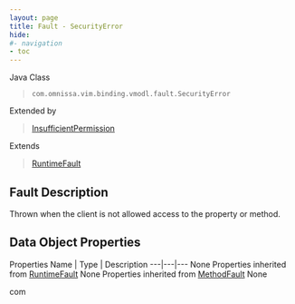 ```yaml
---
layout: page
title: Fault - SecurityError
hide:
#- navigation
- toc
---
```








Java Class
> `com.omnissa.vim.binding.vmodl.fault.SecurityError`

Extended by
> [InsufficientPermission](vdi.fault.InsufficientPermission.md)

Extends
> [RuntimeFault](vmodl.RuntimeFault.md)


## Fault Description

Thrown when the client is not allowed access to the property or method.

## Data Object Properties
Properties
Name |  Type |  Description
---|---|---
None
Properties inherited from [RuntimeFault](vmodl.RuntimeFault.md)
None
Properties inherited from [MethodFault](vmodl.MethodFault.md)
None


 com

